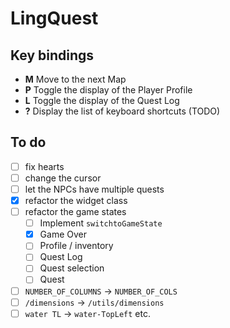 # LingQuest

## Key bindings

- **M** Move to the next Map
- **P** Toggle the display of the Player Profile
- **L** Toggle the display of the Quest Log
- **?** Display the list of keyboard shortcuts (TODO)

## To do

- [ ] fix hearts
- [ ] change the cursor
- [ ] let the NPCs have multiple quests
- [x] refactor the widget class
- [ ] refactor the game states
  - [ ] Implement `switchtoGameState`
  - [x] Game Over
  - [ ] Profile / inventory
  - [ ] Quest Log
  - [ ] Quest selection
  - [ ] Quest
- [ ] `NUMBER_OF_COLUMNS` -> `NUMBER_OF_COLS`
- [ ] `/dimensions` -> `/utils/dimensions`
- [ ] `water TL` -> `water-TopLeft` etc.
